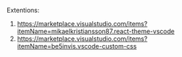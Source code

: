 Extentions:
1. https://marketplace.visualstudio.com/items?itemName=mikaelkristiansson87.react-theme-vscode
2. https://marketplace.visualstudio.com/items?itemName=be5invis.vscode-custom-css
